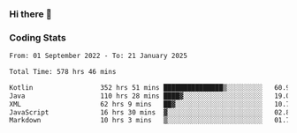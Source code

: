 ### Hi there 👋

<!--
**Girrafeec/girrafeec** is a ✨ _special_ ✨ repository because its `README.md` (this file) appears on your GitHub profile.

Here are some ideas to get you started:

- 🔭 I’m currently working on ...
- 🌱 I’m currently learning ...
- 👯 I’m looking to collaborate on ...
- 🤔 I’m looking for help with ...
- 💬 Ask me about ...
- 📫 How to reach me: ...
- 😄 Pronouns: ...
- ⚡ Fun fact: ...
-->

### Coding Stats
<!--START_SECTION:waka-->

```txt
From: 01 September 2022 - To: 21 January 2025

Total Time: 578 hrs 46 mins

Kotlin                 352 hrs 51 mins ███████████████▒░░░░░░░░░   60.97 %
Java                   110 hrs 28 mins ████▓░░░░░░░░░░░░░░░░░░░░   19.09 %
XML                    62 hrs 9 mins   ██▓░░░░░░░░░░░░░░░░░░░░░░   10.74 %
JavaScript             16 hrs 30 mins  ▓░░░░░░░░░░░░░░░░░░░░░░░░   02.85 %
Markdown               10 hrs 3 mins   ▒░░░░░░░░░░░░░░░░░░░░░░░░   01.74 %
```

<!--END_SECTION:waka-->
